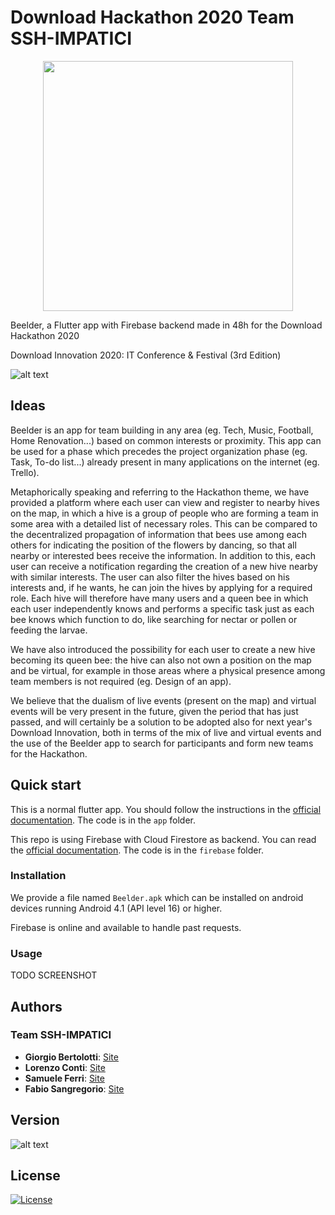 # Download Hackathon 2020 Team SSH-IMPATICI

<p align="center">
<img src="https://gitlab.com/download-event-2020/ssh_impatici/-/raw/master/beelder.jpeg" width="400">
</p>

Beelder, a Flutter app with Firebase backend made in 48h for the Download Hackathon 2020

Download Innovation 2020: IT Conference & Festival (3rd Edition)

![alt text](https://img.shields.io/badge/Language-English-infomrmational?style=for-the-badge)

## Ideas

Beelder is an app for team building in any area (eg. Tech, Music, Football, Home Renovation...) based on common interests or proximity. This app can be used for a phase which precedes the project organization phase (eg. Task, To-do list...) already present in many applications on the internet (eg. Trello).

Metaphorically speaking and referring to the Hackathon theme, we have provided a platform where each user can view and register to nearby hives on the map, in which a hive is a group of people who are forming a team in some area with a detailed list of necessary roles. This can be compared to the decentralized propagation of information that bees use among each others for indicating the position of the flowers by dancing, so that all nearby or interested bees receive the information. In addition to this, each user can receive a notification regarding the creation of a new hive nearby with similar interests. The user can also filter the hives based on his interests and, if he wants, he can join the hives by applying for a required role. Each hive will therefore have many users and a queen bee in which each user independently knows and performs a specific task just as each bee knows which function to do, like searching for nectar or pollen or feeding the larvae.

We have also introduced the possibility for each user to create a new hive becoming its queen bee: the hive can also not own a position on the map and be virtual, for example in those areas where a physical presence among team members is not required (eg. Design of an app).

We believe that the dualism of live events (present on the map) and virtual events will be very present in the future, given the period that has just passed, and will certainly be a solution to be adopted also for next year's Download Innovation, both in terms of the mix of live and virtual events and the use of the Beelder app to search for participants and form new teams for the Hackathon.

## Quick start

This is a normal flutter app. You should follow the instructions in the [official documentation](https://flutter.io/docs/get-started/install). The code is in the `app` folder.

This repo is using Firebase with Cloud Firestore as backend. You can read the [official documentation](https://firebase.google.com/docs). The code is in the `firebase` folder.

### Installation

We provide a file named `Beelder.apk` which can be installed on android devices running Android 4.1 (API level 16) or higher.

Firebase is online and available to handle past requests.

### Usage

TODO SCREENSHOT

## Authors

### Team SSH-IMPATICI

-   **Giorgio Bertolotti**: [Site](https://bertolotti.dev/)
-   **Lorenzo Conti**: [Site](https://www.lorenzoconti.dev/#/)
-   **Samuele Ferri**: [Site](https://samuelexferri.com)
-   **Fabio Sangregorio**: [Site](https://fabio.sangregorio.dev/)

## Version

![alt text](https://img.shields.io/badge/Version-0.0.1-blue.svg?style=for-the-badge)

## License

[![License](https://img.shields.io/badge/License-MIT_License-blue.svg?style=for-the-badge)](https://badges.mit-license.org)
